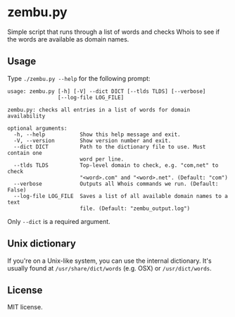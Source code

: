 zembu.py
========

Simple script that runs through a list of words and checks Whois to see if the
words are available as domain names.


Usage
-----

Type `./zembu.py --help` for the following prompt:

````
usage: zembu.py [-h] [-V] --dict DICT [--tlds TLDS] [--verbose]
                [--log-file LOG_FILE]

zembu.py: checks all entries in a list of words for domain availability

optional arguments:
  -h, --help           Show this help message and exit.
  -V, --version        Show version number and exit.
  --dict DICT          Path to the dictionary file to use. Must contain one
                       word per line.
  --tlds TLDS          Top-level domain to check, e.g. "com,net" to check
                       "<word>.com" and "<word>.net". (Default: "com")
  --verbose            Outputs all Whois commands we run. (Default: False)
  --log-file LOG_FILE  Saves a list of all available domain names to a text
                       file. (Default: "zembu_output.log")
````
Only `--dict` is a required argument.



Unix dictionary
---------------
If you're on a Unix-like system, you can use the internal dictionary. It's
usually found at `/usr/share/dict/words` (e.g. OSX) or `/usr/dict/words`.


License
-------

MIT license.
